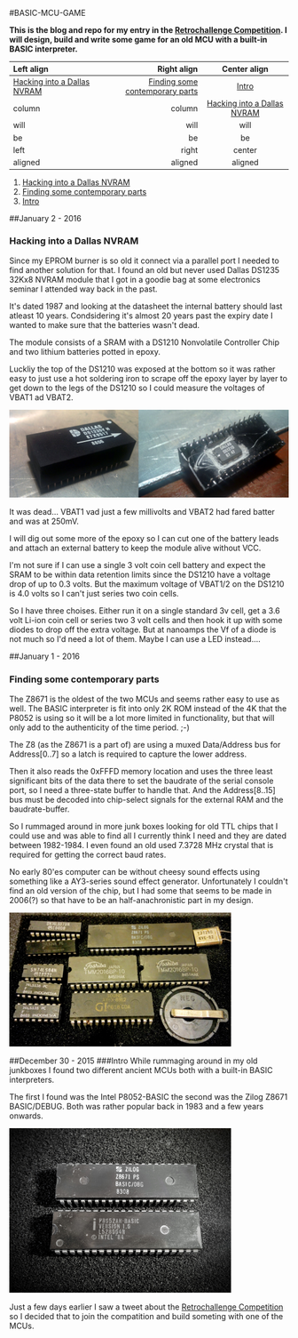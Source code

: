 #BASIC-MCU-GAME

__This is the blog and repo for my entry in the [Retrochallenge Competition](http://www.wickensonline.co.uk/retrochallenge-2012sc/). I will design, build and write some game for an old MCU with a built-in BASIC interpreter.__

| Left align | Right align | Center align |
|:-----------|------------:|:------------:|
| [Hacking into a Dallas NVRAM](#Hacking-into-a-Dallas-NVRAM)       |        [Finding some contemporary parts](#Finding-some-contemporary-parts) |     [Intro](#Intro)      
| column     |      column |     [Hacking into a Dallas NVRAM](#Hacking-into-a-Dallas-NVRAM)    
| will       |        will |     will     
| be         |          be |      be      
| left       |       right |    center    
| aligned    |     aligned |   aligned

1. [Hacking into a Dallas NVRAM](#Hacking-into-a-Dallas-NVRAM)
2. [Finding some contemporary parts](#Finding-some-contemporary-parts)
3. [Intro](#Intro)  

##January 2 - 2016
### Hacking into a Dallas NVRAM
Since my EPROM burner is so old it connect via a parallel port I needed to find another solution for that.  I found an old but never used Dallas DS1235 32Kx8 NVRAM module that I got in a goodie bag  at some electronics seminar I attended way back in the past.

It's dated 1987 and looking at the datasheet the internal battery should last atleast 10 years. Condsidering it's almost 20 years past the expiry date I wanted to make sure that the batteries wasn't dead.

The module consists of a SRAM with a DS1210 Nonvolatile Controller Chip and two lithium batteries potted in epoxy.

Luckliy the top of the DS1210 was exposed at the bottom so it was rather easy to just use a hot soldering iron to scrape off the epoxy layer by layer to get down to the legs of the DS1210 so I could measure the voltages of VBAT1 ad VBAT2.

<img src=https://github.com/SmallRoomLabs/B52/raw/master/images/DS1235.jpg width=800 />

It was dead...  VBAT1 vad just a few millivolts and VBAT2 had fared batter and was at 250mV.

I will dig out some more of the epoxy so I can cut one of the battery leads and attach an external battery to keep the module alive without VCC.  

I'm not sure if I can use a single 3 volt coin cell battery and expect the SRAM to be within data retention limits since the DS1210 have a voltage drop of up to 0.3 volts.  But the maximum voltage of VBAT1/2 on the DS1210 is 4.0 volts so I can't just series two coin cells.

So I have three choises. Either run it on a single standard 3v cell, get a 3.6 volt Li-ion coin cell or series two 3 volt cells and then hook it up with some diodes to drop off the extra voltage. But at nanoamps the Vf of a diode is not much so I'd need a lot of them. Maybe I can use a LED instead....
 

##January 1 - 2016
### Finding some contemporary parts
The Z8671 is the oldest of the two MCUs and seems rather easy to use as well. The BASIC interpreter is fit into only 2K ROM instead of the 4K that the P8052 is using so it will be a lot more limited in functionality, but that will only add to the authenticity of the time period. ;-)

The Z8 (as the Z8671 is a part of) are using a muxed Data/Address bus for Address[0..7] so a latch is required to capture the lower address.

Then it also reads the 0xFFFD memory location and uses the three least significant bits of the data there to set the baudrate of the serial console port, so I need a three-state buffer to handle that.
And the Address[8..15] bus must be decoded into chip-select signals for the external RAM and the baudrate-buffer.

So I rummaged around in more junk boxes looking for old TTL chips that I could use and was able to find all I currently think I need and they are dated between 1982-1984. I even found an old used 7.3728 MHz crystal that is required for getting the correct baud rates.

No early 80'es computer can be without cheesy sound effects using something like a AY3-series sound effect generator. Unfortunately I couldn't find an old version of the chip, but I had some that seems to be made in 2006(?) so that have to be an half-anachronistic part in my design.

<img src=https://github.com/SmallRoomLabs/B52/raw/master/images/Z8671-parts.jpg width=400 />


##December 30 - 2015
###Intro
While rummaging around in my old junkboxes I found two different ancient MCUs both with a built-in BASIC interpreters.

The first I found was the Intel P8052-BASIC the second was the Zilog Z8671 BASIC/DEBUG. Both was rather popular back in 1983 and a few years onwards.

<img src=https://github.com/SmallRoomLabs/B52/raw/master/images/Z8671_P8052-BASIC.jpg width=400 />


Just a few days earlier I saw a tweet about the [Retrochallenge Competition](http://www.wickensonline.co.uk/retrochallenge-2012sc/) so I decided that to join the compatition and build someting with one of the MCUs. 


